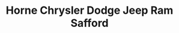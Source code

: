 ---
title: "Horne Chrysler Dodge Jeep Ram Safford"
url: /safford/horne-chrysler-dodge-jeep-ram-safford/
shop: car
---